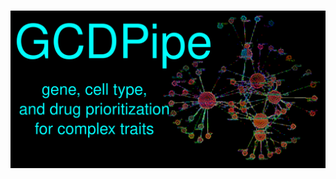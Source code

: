 # 

![Project Image](https://github.com/ACDBio/GCDPipe/blob/main/app_default_assets/gcdbanner_small.png)
